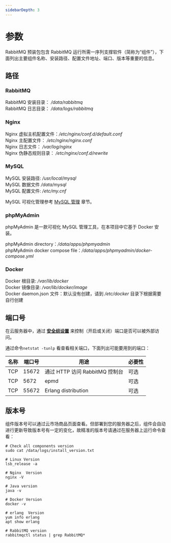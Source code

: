 ```yaml
---
sidebarDepth: 3
---
```


# 参数

RabbitMQ 预装包包含 RabbitMQ 运行所需一序列支撑软件（简称为“组件”），下面列出主要组件名称、安装路径、配置文件地址、端口、版本等重要的信息。

## 路径

### RabbitMQ

RabbitMQ 安装目录： */data/rabbitmq*  
RabbitMQ 日志目录： */data/logs/rabbitmq*  

### Nginx

Nginx 虚拟主机配置文件：*/etc/nginx/conf.d/default.conf*  
Nginx 主配置文件： */etc/nginx/nginx.conf*  
Nginx 日志文件： */var/log/nginx*  
Nginx 伪静态规则目录： */etc/nginx/conf.d/rewrite*

### MySQL

MySQL 安装路径: */usr/local/mysql*  
MySQL 数据文件 */data/mysql*  
MySQL 配置文件: */etc/my.cnf*  

MySQL 可视化管理参考 [MySQL 管理](/zh/admin-mysql.md) 章节。

### phpMyAdmin

phpMyAdmin 是一款可视化 MySQL 管理工具，在本项目中它基于 Docker 安装。  

phpMyAdmin directory：*/data/apps/phpmyadmin*  
phpMyAdmin docker compose file：*/data/apps/phpmyadmin/docker-compose.yml* 

### Docker

Docker 根目录: */var/lib/docker*  
Docker 镜像目录: */var/lib/docker/image*   
Docker daemon.json 文件：默认没有创建，请到 */etc/docker* 目录下根据需要自行创建   

## 端口号

在云服务器中，通过 **[安全组设置](https://support.websoft9.com/docs/faq/zh/tech-instance.html)** 来控制（开启或关闭）端口是否可以被外部访问。 

通过命令`netstat -tunlp` 看查看相关端口，下面列出可能要用到的端口：

| 名称 | 端口号 | 用途 |  必要性 |
| --- | --- | --- | --- |
| TCP | 15672 | 通过 HTTP 访问 RabbitMQ 控制台 | 可选 |
| TCP | 5672 | epmd | 可选 |
| TCP | 55672 | Erlang distribution | 可选 |

## 版本号

组件版本号可以通过云市场商品页面查看。但部署到您的服务器之后，组件会自动进行更新导致版本号有一定的变化，故精准的版本号请通过在服务器上运行命令查看：

```shell
# Check all components version
sudo cat /data/logs/install_version.txt

# Linux Version
lsb_release -a

# Nginx  Version
nginx -V

# Java version
java -v

# Docker Version
docker -v

# erlang  Version
yum info erlang
apt show erlang

# RabbitMQ version
rabbitmqctl status | grep RabbitMQ*
```
